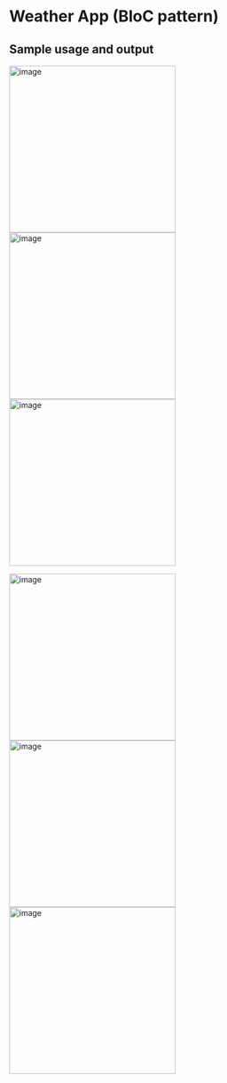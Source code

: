 # Weather App (BloC pattern)

## Sample usage and output

<img src="output_images/p1.jpg" alt="image" width="300"/> <img src="output_images/p2.jpg" alt="image" width="300"/> <img src="output_images/p3.jpg" alt="image" width="300"/>

<img src="output_images/p4.jpg" alt="image" width="300"/> <img src="output_images/p5.jpg" alt="image" width="300"/> <img src="output_images/p6.jpg" alt="image" width="300"/>
